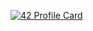 [![42 Profile Card](https://1337-readme.vercel.app/api/profile?cursus=42&dark=true&email=hide&login=mskerba)](https://github.com/mohouyizme/1337-readme)
